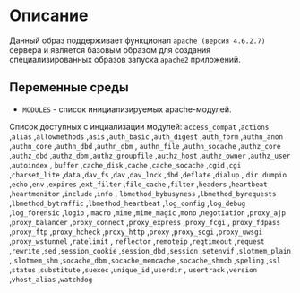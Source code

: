 # Описание

Данный образ поддерживает функционал `apache (версия 4.6.2.7)` сервера 
и является базовым образом для создания специализированных образов запуска `apache2` приложений. 

## Переменные среды

- `MODULES` - список инициализируемых apache-модулей.

Список доступных с инциализации модулей:
`access_compat` ,`actions` ,`alias` ,`allowmethods` ,`asis` ,`auth_basic` ,`auth_digest` ,`auth_form` ,`authn_anon` ,`authn_core` ,`authn_dbd` ,`authn_dbm` ,
`authn_file` ,`authn_socache` ,`authz_core` ,`authz_dbd` ,`authz_dbm` ,`authz_groupfile` ,`authz_host` ,`authz_owner` ,`authz_user` ,`autoindex` ,
`buffer` ,`cache_disk` ,`cache` ,`cache_socache` ,`cgid` ,`cgi` ,`charset_lite` ,`data` ,`dav_fs` ,`dav` ,`dav_lock` ,`dbd` ,`deflate` ,`dialup` ,
`dir` ,`dumpio` ,`echo` ,`env` ,`expires` ,`ext_filter` ,`file_cache` ,`filter` ,`headers` ,`heartbeat` ,`heartmonitor` ,`include` ,`info` ,
`lbmethod_bybusyness` ,`lbmethod_byrequests` ,`lbmethod_bytraffic` ,`lbmethod_heartbeat` ,`log_config` ,`log_debug` ,`log_forensic` ,`logio` ,
`macro` ,`mime` ,`mime_magic` ,`mono` ,`negotiation` ,`proxy_ajp` ,`proxy_balancer` ,`proxy_connect` ,`proxy_express` ,`proxy_fcgi` ,
`proxy_fdpass` ,`proxy_ftp` ,`proxy_hcheck` ,`proxy_http` ,`proxy` ,`proxy_scgi` ,`proxy_uwsgi` ,`proxy_wstunnel` ,`ratelimit` ,
`reflector` ,`remoteip` ,`reqtimeout` ,`request` ,`rewrite` ,`sed` ,`session_cookie` ,`session_dbd` ,`session` ,`setenvif` ,`slotmem_plain` ,
`slotmem_shm` ,`socache_dbm` ,`socache_memcache` ,`socache_shmcb` ,`speling` ,`ssl` ,`status` ,`substitute` ,`suexec` ,`unique_id` ,`userdir` ,
`usertrack` ,`version` ,`vhost_alias` ,`watchdog`

